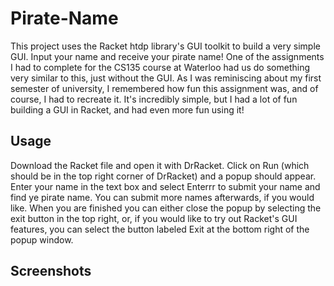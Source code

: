 # Pirate-Name
This project uses the Racket htdp library's GUI toolkit to build a very simple GUI. Input your name and receive your pirate name! One of the assignments I had to complete for the CS135 course at Waterloo had us do something very similar to this, just without the GUI. As I was reminiscing about my first semester of university, I remembered how fun this assignment was, and of course, I had to recreate it. It's incredibly simple, but I had a lot of fun building a GUI in Racket, and had even more fun using it!

## Usage
Download the Racket file and open it with DrRacket. Click on Run (which should be in the top right corner of DrRacket) and a popup should appear. Enter your name in the text box and select Enterrr to submit your name and find ye pirate name. You can submit more names afterwards, if you would like. When you are finished you can either close the popup by selecting the exit button in the top right, or, if you would like to try out Racket's GUI features, you can select the button labeled Exit at the bottom right of the popup window. 

## Screenshots


